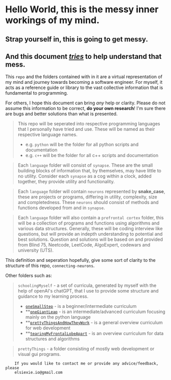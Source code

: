 # Hello World, this is the messy inner workings of my mind. 
## Strap yourself in, this is going to get messy.
## And this document <u>*tries*</u> to help understand that mess.

This `repo` and the folders contained with in it are a virtual representation of my mind and journey towards becoming a software engineer. For myself, it acts as a reference guide or library to the vast collective information that is fundamental to programming.

For others, I hope this document can bring *any* help or clarity. Please do not assume this information to be correct, **do your own research**! I'm sure there are bugs and better solutions than what is presented.

> This repo will be seperated into respective programming languages that I personally have tried and use.
> These will be named as their respective language names. 
> - e.g. `python` will be the folder for all python scripts and documentation
> - e.g. `c++` will be the folder for all c++ scripts and documentation

> Each `language` folder will consist of `synapse`. These are the small building blocks of information that, by themselves, may have little to no utility. Consider each `synapse` as a cog within a clock, added together, they provide utility and functionality.

> Each `language` folder will contain `neurons` represented by **snake_case**, these are projects or programs, differing in utility, complexity, size and completedness. These `neurons` should consist of methods and functions developed from and in `synapse`. 

> Each `language` folder will also contain a `prefrontal cortex` folder, this will be a collection of programs and functions using algorithms and various data structures. Generally, these will be coding interview like questions, but will provide an indepth understanding to potential and best solutions. Question and solutions will be based on and provided from Blind 75, Neetcode, LeetCode, AlgoExpert, codewars and university (UTS).

This definition and seperation hopefully, give some sort of clarity to the structure of this repo, `connecting-neurons`.

Other folders such as:
> `schoolingMyself` - a set of curricula, generated by myself with the help of openAI's chatGPT, that I use to provide some structure and guidance to my learning process.
> - [`oneSmallStep`](/schoolingMyself/1oneSmallStep/beginner-intermediate.md) - is a beginner/intermediate curriculum
> - **[`oneGiantLeap`](/schoolingMyself/2oneGiantLeap/intermediate-advanced.md) - is an intermediate/advanced curriculum focusing mainly on the python language
> - **[`prettyThingsAndHowTheyWork`](/schoolingMyself/prettyThingsAndHowTheyWork/web-development) - is a general overview curriculum for web development
> - **[`tearingMyFrontalLobeApart`](/schoolingMyself/tearingMyFrontalLobeApart/algorithmic-thinking.md) - is an overview curriculum for data structures and algorithms

> `prettyThings` - a folder consisting of mostly web development or visual gui programs.

```
    If you would like to contact me or provide any advice/feedback, please
    elsiexie.io@gmail.com
```